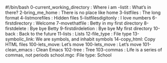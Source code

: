 #!/bin/bash
0-current_working_directory : Where i am
-listit : What’s in there?
2-bring_me_home : There is no place like home
3-listfiles : The long format
4-listmorefiles : Hidden files
5-listfilesdigitonly : I love numbers
6-firstdirectory : Welcome
7-movethatfile : Betty in my first directory
8-firstdelete : Bye bye Betty
9-firstdirdeletion : Bye bye My first directory
10-back : Back to the future
11-lists : Lists
12-file_type : File type
13-symbolic_link:  We are symbols, and inhabit symbols
14-copy_html: Copy HTML files
100-lets_move: Let’s move
100-lets_move : Let’s move
101-clean_emacs : Clean Emacs
102-tree : Tree
103-commas : Life is a series of commas, not periods
school.mgc :File type: School

